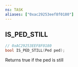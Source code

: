 ```yaml
---
ns: TASK
aliases: ["0xac29253eef8f0180"]
---
```

## IS_PED_STILL

```c
// 0xAC29253EEF8F0180
bool IS_PED_STILL(Ped ped);
```

Returns true if the ped is still

